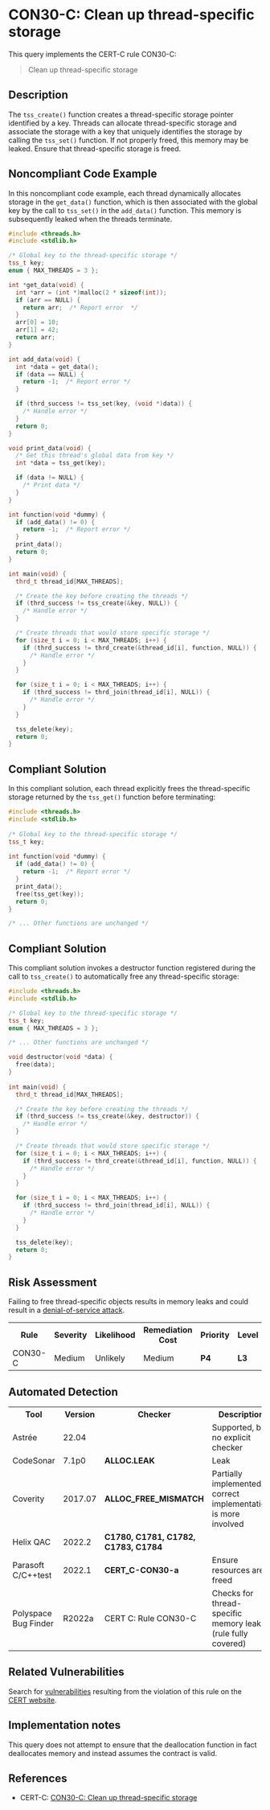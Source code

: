 # CON30-C: Clean up thread-specific storage

This query implements the CERT-C rule CON30-C:

> Clean up thread-specific storage


## Description

The `tss_create()` function creates a thread-specific storage pointer identified by a key. Threads can allocate thread-specific storage and associate the storage with a key that uniquely identifies the storage by calling the `tss_set()` function. If not properly freed, this memory may be leaked. Ensure that thread-specific storage is freed.

## Noncompliant Code Example

In this noncompliant code example, each thread dynamically allocates storage in the `get_data()` function, which is then associated with the global key by the call to `tss_set()` in the `add_data()` function. This memory is subsequently leaked when the threads terminate.

```cpp
#include <threads.h>
#include <stdlib.h>

/* Global key to the thread-specific storage */
tss_t key;
enum { MAX_THREADS = 3 };

int *get_data(void) {
  int *arr = (int *)malloc(2 * sizeof(int));
  if (arr == NULL) {
    return arr;  /* Report error  */
  }
  arr[0] = 10;
  arr[1] = 42;
  return arr;
}

int add_data(void) {
  int *data = get_data();
  if (data == NULL) {
    return -1;	/* Report error */
  }

  if (thrd_success != tss_set(key, (void *)data)) {
    /* Handle error */
  }
  return 0;
}

void print_data(void) {
  /* Get this thread's global data from key */
  int *data = tss_get(key);

  if (data != NULL) {
    /* Print data */
  } 
}

int function(void *dummy) {
  if (add_data() != 0) {
    return -1;	/* Report error */
  }
  print_data();
  return 0;
}

int main(void) {
  thrd_t thread_id[MAX_THREADS];

  /* Create the key before creating the threads */
  if (thrd_success != tss_create(&key, NULL)) {
    /* Handle error */
  }

  /* Create threads that would store specific storage */
  for (size_t i = 0; i < MAX_THREADS; i++) {
    if (thrd_success != thrd_create(&thread_id[i], function, NULL)) {
      /* Handle error */
    }
  }

  for (size_t i = 0; i < MAX_THREADS; i++) {
    if (thrd_success != thrd_join(thread_id[i], NULL)) {
      /* Handle error */
    }
  }

  tss_delete(key);
  return 0;
}

```

## Compliant Solution

In this compliant solution, each thread explicitly frees the thread-specific storage returned by the `tss_get()` function before terminating:

```cpp
#include <threads.h>
#include <stdlib.h>
 
/* Global key to the thread-specific storage */
tss_t key;
 
int function(void *dummy) {
  if (add_data() != 0) {
    return -1;	/* Report error */
  }
  print_data();
  free(tss_get(key));
  return 0;
}

/* ... Other functions are unchanged */

```

## Compliant Solution

This compliant solution invokes a destructor function registered during the call to `tss_create()` to automatically free any thread-specific storage:

```cpp
#include <threads.h>
#include <stdlib.h>

/* Global key to the thread-specific storage */
tss_t key;
enum { MAX_THREADS = 3 };

/* ... Other functions are unchanged */

void destructor(void *data) {
  free(data);
}
 
int main(void) {
  thrd_t thread_id[MAX_THREADS];

  /* Create the key before creating the threads */
  if (thrd_success != tss_create(&key, destructor)) {
    /* Handle error */
  }

  /* Create threads that would store specific storage */
  for (size_t i = 0; i < MAX_THREADS; i++) {
    if (thrd_success != thrd_create(&thread_id[i], function, NULL)) {
      /* Handle error */
    }
  }

  for (size_t i = 0; i < MAX_THREADS; i++) {
    if (thrd_success != thrd_join(thread_id[i], NULL)) {
      /* Handle error */
    }
  }

  tss_delete(key);
  return 0;
}
```

## Risk Assessment

Failing to free thread-specific objects results in memory leaks and could result in a [denial-of-service attack](https://wiki.sei.cmu.edu/confluence/display/c/BB.+Definitions#BB.Definitions-denial-of-service).

<table> <tbody> <tr> <th> Rule </th> <th> Severity </th> <th> Likelihood </th> <th> Remediation Cost </th> <th> Priority </th> <th> Level </th> </tr> <tr> <td> CON30-C </td> <td> Medium </td> <td> Unlikely </td> <td> Medium </td> <td> <strong>P4</strong> </td> <td> <strong>L3</strong> </td> </tr> </tbody> </table>


## Automated Detection

<table> <tbody> <tr> <th> Tool </th> <th> Version </th> <th> Checker </th> <th> Description </th> </tr> <tr> <td> <a> Astrée </a> </td> <td> 22.04 </td> <td> </td> <td> Supported, but no explicit checker </td> </tr> <tr> <td> <a> CodeSonar </a> </td> <td> 7.1p0 </td> <td> <strong>ALLOC.LEAK</strong> </td> <td> Leak </td> </tr> <tr> <td> <a> Coverity </a> </td> <td> 2017.07 </td> <td> <strong>ALLOC_FREE_MISMATCH</strong> </td> <td> Partially implemented, correct implementation is more involved </td> </tr> <tr> <td> <a> Helix QAC </a> </td> <td> 2022.2 </td> <td> <strong>C1780, C1781, C1782, C1783, C1784</strong> </td> <td> </td> </tr> <tr> <td> <a> Parasoft C/C++test </a> </td> <td> 2022.1 </td> <td> <strong>CERT_C-CON30-a</strong> </td> <td> Ensure resources are freed </td> </tr> <tr> <td> <a> Polyspace Bug Finder </a> </td> <td> R2022a </td> <td> <a> CERT C: Rule CON30-C </a> </td> <td> Checks for thread-specific memory leak (rule fully covered) </td> </tr> </tbody> </table>


## Related Vulnerabilities

Search for [vulnerabilities](https://wiki.sei.cmu.edu/confluence/display/c/BB.+Definitions#BB.Definitions-vulnerability) resulting from the violation of this rule on the [CERT website](https://www.kb.cert.org/vulnotes/bymetric?searchview&query=FIELD+KEYWORDS+contains+CON30-C).

## Implementation notes

This query does not attempt to ensure that the deallocation function in fact deallocates memory and instead assumes the contract is valid.

## References

* CERT-C: [CON30-C: Clean up thread-specific storage](https://wiki.sei.cmu.edu/confluence/display/c)
